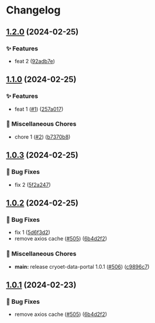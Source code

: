 # Changelog

## [1.2.0](https://github.com/codemonkey800/cryoet-data-portal/compare/cryoet-data-portal-web-v1.1.0...cryoet-data-portal-web-v1.2.0) (2024-02-25)


### ✨ Features

* feat 2 ([92adb7e](https://github.com/codemonkey800/cryoet-data-portal/commit/92adb7ea8a10d6a1c1de202c3fecb825b9482cce))

## [1.1.0](https://github.com/codemonkey800/cryoet-data-portal/compare/cryoet-data-portal-web-v1.0.3...cryoet-data-portal-web-v1.1.0) (2024-02-25)


### ✨ Features

* feat 1 ([#1](https://github.com/codemonkey800/cryoet-data-portal/issues/1)) ([257a017](https://github.com/codemonkey800/cryoet-data-portal/commit/257a0174cce8fc94a31449c5aa69ff52180334c2))


### 🧹 Miscellaneous Chores

* chore 1 ([#2](https://github.com/codemonkey800/cryoet-data-portal/issues/2)) ([b7370b8](https://github.com/codemonkey800/cryoet-data-portal/commit/b7370b8fc7608c2bb98db281cf16d7bcda693b65))

## [1.0.3](https://github.com/codemonkey800/cryoet-data-portal/compare/cryoet-data-portal-web-v1.0.2...cryoet-data-portal-web-v1.0.3) (2024-02-25)


### 🐞 Bug Fixes

* fix 2 ([5f2a247](https://github.com/codemonkey800/cryoet-data-portal/commit/5f2a247baea0c9e8bdcc3f75d1f8fd406bbc0634))

## [1.0.2](https://github.com/codemonkey800/cryoet-data-portal/compare/cryoet-data-portal-web-v1.0.1...cryoet-data-portal-web-v1.0.2) (2024-02-25)


### 🐞 Bug Fixes

* fix 1 ([5d6f3d2](https://github.com/codemonkey800/cryoet-data-portal/commit/5d6f3d2ae442e2167cdf6a562e338fe9cf36b739))
* remove axios cache ([#505](https://github.com/codemonkey800/cryoet-data-portal/issues/505)) ([6b4d2f2](https://github.com/codemonkey800/cryoet-data-portal/commit/6b4d2f2cb4db3c07d831f7f213a1dfd95705480f))


### 🧹 Miscellaneous Chores

* **main:** release cryoet-data-portal 1.0.1 ([#506](https://github.com/codemonkey800/cryoet-data-portal/issues/506)) ([c9896c7](https://github.com/codemonkey800/cryoet-data-portal/commit/c9896c77149b27c7137953ba5af2b6f638b4f6a3))

## [1.0.1](https://github.com/chanzuckerberg/cryoet-data-portal/compare/cryoet-data-portal-v1.0.0...cryoet-data-portal-v1.0.1) (2024-02-23)


### 🐞 Bug Fixes

* remove axios cache ([#505](https://github.com/chanzuckerberg/cryoet-data-portal/issues/505)) ([6b4d2f2](https://github.com/chanzuckerberg/cryoet-data-portal/commit/6b4d2f2cb4db3c07d831f7f213a1dfd95705480f))
